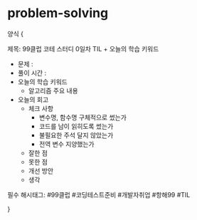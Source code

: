 # problem-solving
양식
{

제목: 99클럽 코테 스터디 0일차 TIL + 오늘의 학습 키워드
- 문제 : 
- 풀이 시간 : 
- 오늘의 학습 키워드
  - 알고리즘 주요 내용
- 오늘의 회고
  - 체크 사항
    - 변수명, 함수명 구체적으로 썼는가
    - 코드를 남이 읽히도록 썼는가
    - 불필요한 주석 달지 않았는가
    - 전역 변수 지양했는가
  - 잘한 점
  - 못한 점
  - 개선 방안
  - 생각

필수 해시태그: #99클럽 #코딩테스트준비 #개발자취업 #항해99 #TIL

}
